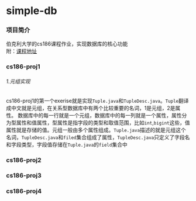 # simple-db
### 项目简介
伯克利大学的cs186课程作业，实现数据库的核心功能  
附：[课程地址](https://sites.google.com/site/cs186fall2013/homeworks/project-1)
### cs186-proj1
###### 1.元组实现
cs186-proj1的第一个exerise就是实现`Tuple.java`和`TupleDesc.java`。`Tuple`翻译成中文就是元组，在关系型数据库中有两个比较重要的名词，1是元组，2是属性。  数据库中的每一行就是一个元组，数据库中的每一列就是一个属性，属性分为型属性和值属性，型属性是指字段的类型和取值范围，比如`int`,`bigint`这些，值属性就是存储的值。元组一般由多个属性组成。`Tuple.java`描述的就是元组这个名词，`TupleDesc.java`和`filed`集合组成了属性，`TupleDesc.java`只定义了字段名和字段类型，字段值存储在`Tuple.java`的`field`集合中
### cs186-proj2
### cs186-proj3
### cs186-proj4
